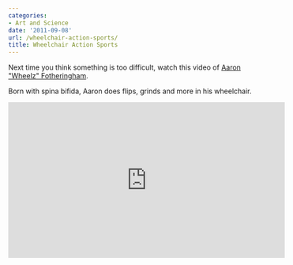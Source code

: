 ```yaml
---
categories:
- Art and Science
date: '2011-09-08'
url: /wheelchair-action-sports/
title: Wheelchair Action Sports
---
```


Next time you think something is too difficult, watch this video of <a href="http://vimeo.com/20229286">Aaron "Wheelz" Fotheringham</a>.

Born with spina bifida, Aaron does flips, grinds and more in his wheelchair.

<iframe class="alignc" src="https://player.vimeo.com/video/20229286?byline=0&amp;color=ed000c" width="560" height="315" frameborder="0"></iframe>
